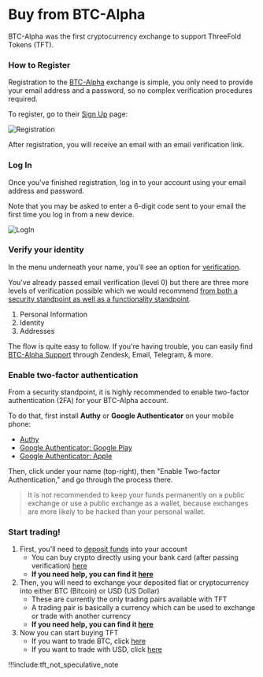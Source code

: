 # Buy from BTC-Alpha

BTC-Alpha was the first cryptocurrency exchange to support ThreeFold Tokens (TFT).

### How to Register

Registration to the [BTC-Alpha](http://btc-alpha.com) exchange is simple, you only need to provide your email address and a password, so no complex verification procedures required. 

To register, go to their [Sign Up](https://btc-alpha.com/accounts/register) page:

![Registration](./img/btcalpha_register.png)

After registration, you will receive an email with an email verification link.

### Log In

Once you've finished registration, log in to your account using your email address and password.

Note that you may be asked to enter a 6-digit code sent to your email the first time you log in from a new device.

![LogIn](./img/btcalpha_login.png)

### Verify your identity

In the menu underneath your name, you'll see an option for [verification](https://btc-alpha.com/en/profile/verification).

You've already passed email verification (level 0) but there are three more levels of verification possible which we would recommend [from both a security standpoint as well as a functionality standpoint](https://medium.com/@BTCAlpha/how-and-why-to-undergo-the-kyc-procedure-29f3b40af80).

1. Personal Information
2. Identity
3. Addresses

The flow is quite easy to follow. If you're having trouble, you can easily find [BTC-Alpha Support](https://btc-alpha.com/en/support) through Zendesk, Email, Telegram, & more.

### Enable two-factor authentication

From a security standpoint, it is highly recommended to enable two-factor authentication (2FA) for your BTC-Alpha account.

To do that, first install **Authy** or **Google Authenticator** on your mobile phone:
- [Authy](https://authy.com/download/)
- [Google Authenticator: Google Play](https://play.google.com/store/apps/details?id=com.google.android.apps.authenticator2&hl=en)
- [Google Authenticator: Apple](https://itunes.apple.com/ae/app/google-authenticator/id388497605?mt=8)

Then, click under your name (top-right), then "Enable Two-factor Authentication," and go through the process there.

> It is not recommended to keep your funds permanently on a public exchange or use a public exchange as a wallet, because exchanges are more likely to be hacked than your personal wallet.

### Start trading!

1. First, you'll need to [deposit funds](https://btc-alpha.com/en/profile/wallets) into your account
    - You can buy crypto directly using your bank card (after passing verification) [here](https://btc-alpha.com/en/mercuryo)
    - **If you need help, you can find it [here](https://btc-alpha.zendesk.com/hc/en-us/articles/360001896052-How-to-deposit-funds-into-my-private-account-in-the-exchange-market-)**
2. Then, you will need to exchange your deposited fiat or cryptocurrency into either BTC (Bitcoin) or USD (US Dollar)
    - These are currently the only trading pairs available with TFT
    - A trading pair is basically a currency which can be used to exchange or trade with another currency
     - **If you need help, you can find it [here](https://btc-alpha.zendesk.com/hc/en-us/articles/360001922531-How-can-I-carry-out-trading-in-the-BTC-Alpha-exchange-market-)**
2. Now you can start buying TFT
    - If you want to trade BTC, click [here](https://btc-alpha.com/en/exchange/TFT_BTC)
    - If you want to trade with USD, click [here](https://btc-alpha.com/en/exchange/TFT_USD)

!!!include:tft_not_speculative_note